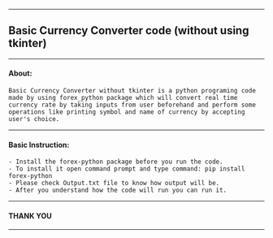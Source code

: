 ***
## Basic Currency Converter code (without using tkinter)
***
#### About:
    Basic Currency Converter without tkinter is a python programing code made by using forex_python package which will convert real time currency rate by taking inputs from user beforehand and perform some operations like printing symbol and name of currency by accepting user's choice.
***
#### Basic Instruction:
    - Install the forex-python package before you run the code.
    - To install it open command prompt and type command: pip install forex-python
    - Please check Output.txt file to know how output will be.
    - After you understand how the code will run you can run it.
***
#### THANK YOU
***
